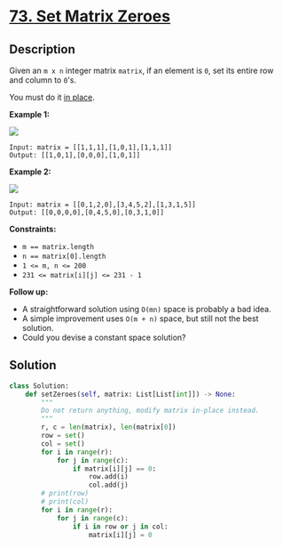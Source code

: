 # [73. Set Matrix Zeroes](https://leetcode.com/problems/set-matrix-zeroes/description/?envType=daily-question&envId=2025-05-21)

## Description


Given an `m x n` integer matrix `matrix`, if an element is `0`, set its entire row and column to `0`'s.

You must do it [in place](https://en.wikipedia.org/wiki/In-place_algorithm).

**Example 1:**

![](https://assets.leetcode.com/uploads/2020/08/17/mat1.jpg)

```
Input: matrix = [[1,1,1],[1,0,1],[1,1,1]]
Output: [[1,0,1],[0,0,0],[1,0,1]]

```

**Example 2:**

![](https://assets.leetcode.com/uploads/2020/08/17/mat2.jpg)

```
Input: matrix = [[0,1,2,0],[3,4,5,2],[1,3,1,5]]
Output: [[0,0,0,0],[0,4,5,0],[0,3,1,0]]

```

**Constraints:**

- `m == matrix.length`
- `n == matrix[0].length`
- `1 <= m, n <= 200`
- `231 <= matrix[i][j] <= 231 - 1`

**Follow up:**

- A straightforward solution using `O(mn)` space is probably a bad idea.
- A simple improvement uses `O(m + n)` space, but still not the best solution.
- Could you devise a constant space solution?


## Solution

```python
class Solution:
    def setZeroes(self, matrix: List[List[int]]) -> None:
        """
        Do not return anything, modify matrix in-place instead.
        """
        r, c = len(matrix), len(matrix[0])
        row = set()
        col = set()
        for i in range(r):
            for j in range(c):
                if matrix[i][j] == 0:
                    row.add(i)
                    col.add(j)
        # print(row)
        # print(col)
        for i in range(r):
            for j in range(c):
                if i in row or j in col:
                    matrix[i][j] = 0
         
        
```


